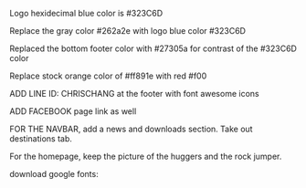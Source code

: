 <!--README.md-->

Logo hexidecimal blue color is #323C6D

Replace the gray color #262a2e with logo blue color #323C6D

Replaced the bottom footer color with #27305a for contrast of the #323C6D color

Replace stock orange color of #ff891e with red #f00

<!--August 21st, 2017-->
<!--Need to discuss how to organize the travel packages section. -->

<!--Boss Notes: -->

ADD LINE ID: CHRISCHANG at the footer with font awesome icons

ADD FACEBOOK page link as well

FOR THE NAVBAR, add a news and downloads section. Take out destinations tab. 

For the homepage, keep the picture of the huggers and the rock jumper. 

download google fonts: 
  <link href='https://fonts.googleapis.com/css?family=Montserrat:400,700' rel='stylesheet' type='text/css'>

